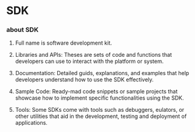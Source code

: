 # SDK

### about SDK

1) Full name is software development kit.

2) Libraries and APIs: Theses are sets of code and functions that developers can use to interact with the platform or system.
   
3) Documentation: Detailed guids, explanations, and examples that help developers understand how to use the SDK effectively.
   
4) Sample Code: Ready-mad code snippets or sample projects that showcase how to implement specific functionalities using the SDK.
   
5) Tools: Some SDKs come with tools such as debuggers, eulators, or other utilities that aid in the development, testing and deployment of applications.